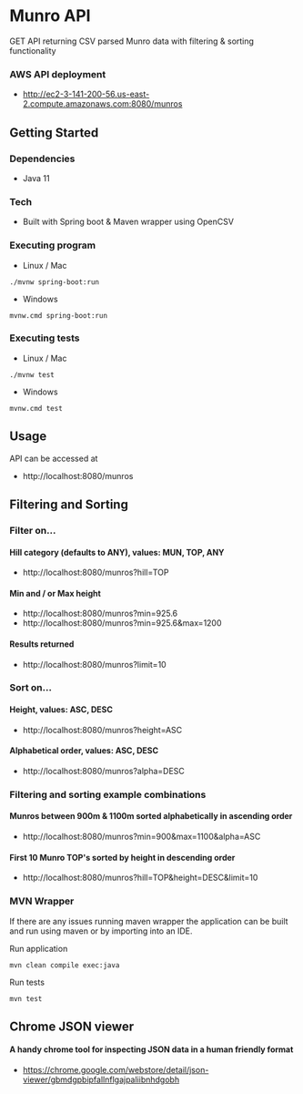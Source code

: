 # Munro API

GET API returning CSV parsed Munro data with filtering & sorting functionality

### AWS API deployment

* http://ec2-3-141-200-56.us-east-2.compute.amazonaws.com:8080/munros

## Getting Started

### Dependencies

* Java 11

### Tech

* Built with Spring boot & Maven wrapper using OpenCSV

### Executing program

* Linux / Mac
```
./mvnw spring-boot:run
```

* Windows
```
mvnw.cmd spring-boot:run
```

### Executing tests

* Linux / Mac
```
./mvnw test
```

* Windows
```
mvnw.cmd test
```


## Usage

API can be accessed at
* http://localhost:8080/munros

## Filtering and Sorting

### Filter on...

#### Hill category (defaults to ANY), values: MUN, TOP, ANY
* http://localhost:8080/munros?hill=TOP

#### Min and / or Max height
* http://localhost:8080/munros?min=925.6
* http://localhost:8080/munros?min=925.6&max=1200

#### Results returned
* http://localhost:8080/munros?limit=10

### Sort on...

#### Height, values: ASC, DESC
* http://localhost:8080/munros?height=ASC

#### Alphabetical order, values: ASC, DESC
* http://localhost:8080/munros?alpha=DESC

### Filtering and sorting example combinations

#### Munros between 900m & 1100m sorted alphabetically in ascending order
* http://localhost:8080/munros?min=900&max=1100&alpha=ASC

#### First 10 Munro TOP's sorted by height in descending order
* http://localhost:8080/munros?hill=TOP&height=DESC&limit=10

### MVN Wrapper

If there are any issues running maven wrapper the application can be built and run using maven or by importing into an IDE.

Run application
```
mvn clean compile exec:java
```

Run tests

```
mvn test
```

## Chrome JSON viewer

#### A handy chrome tool for inspecting JSON data in a human friendly format

* https://chrome.google.com/webstore/detail/json-viewer/gbmdgpbipfallnflgajpaliibnhdgobh
